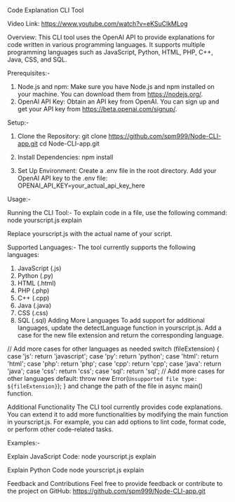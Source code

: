 Code Explanation CLI Tool

Video Link: https://www.youtube.com/watch?v=eKSuClkMLog

Overview:
This CLI tool uses the OpenAI API to provide explanations for code written in various programming languages. It supports multiple programming languages such as JavaScript, Python, HTML, PHP, C++, Java, CSS, and SQL.

Prerequisites:-
1. Node.js and npm: Make sure you have Node.js and npm installed on your machine. You can download them from https://nodejs.org/.
2. OpenAI API Key: Obtain an API key from OpenAI. You can sign up and get your API key from https://beta.openai.com/signup/.


Setup:-
1. Clone the Repository:
git clone https://github.com/spm999/Node-CLI-app.git
cd Node-CLI-app.git

2. Install Dependencies:
npm install

3. Set Up Environment:
Create a .env file in the root directory. Add your OpenAI API key to the .env file:
OPENAI_API_KEY=your_actual_api_key_here


Usage:-

Running the CLI Tool:-
To explain code in a file, use the following command:
node yourscript.js explain

Replace yourscript.js with the actual name of your script.

Supported Languages:-
The tool currently supports the following languages:

1. JavaScript (.js)
2. Python (.py)
3. HTML (.html)
4. PHP (.php)
5. C++ (.cpp)
6. Java (.java)
7. CSS (.css)
8. SQL (.sql)
Adding More Languages
To add support for additional languages, update the detectLanguage function in yourscript.js. Add a case for the new file extension and return the corresponding language.

// Add more cases for other languages as needed
switch (fileExtension) {
  case 'js':
    return 'javascript';
  case 'py':
    return 'python';
  case 'html':
    return 'html';
  case 'php':
    return 'php';
  case 'cpp':
    return 'cpp';
  case 'java':
    return 'java';
  case 'css':
    return 'css';
  case 'sql':
    return 'sql';
  // Add more cases for other languages
  default:
    throw new Error(`Unsupported file type: ${fileExtension}`);
}
and change the path of the file in async main() function.



Additional Functionality
The CLI tool currently provides code explanations. You can extend it to add more functionalities by modifying the main function in yourscript.js. For example, you can add options to lint code, format code, or perform other code-related tasks.


Examples:-

Explain JavaScript Code:
node yourscript.js explain

Explain Python Code
node yourscript.js explain


Feedback and Contributions
Feel free to provide feedback or contribute to the project on GitHub: 
https://github.com/spm999/Node-CLI-app.git

